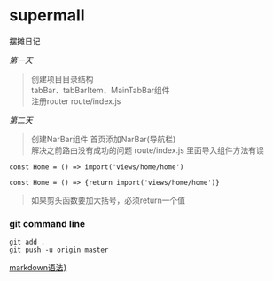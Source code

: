 # supermall

  
<kbd>摆摊日记</kbd>
 
*第一天* 
> 创建项目目录结构  
> tabBar、tabBarItem、MainTabBar组件  
> 注册router  route/index.js

*第二天*  
> 创建NarBar组件 首页添加NarBar(导航栏)  
> 解决之前路由没有成功的问题  route/index.js 里面导入组件方法有误 
```
const Home = () => import('views/home/home')

const Home = () => {return import('views/home/home')}
```
> 如果剪头函数要加大括号，必须return一个值




### git command line
```
git add .
git push -u origin master
```

[markdown语法}](https://www.runoob.com/markdown/md-link.html)
